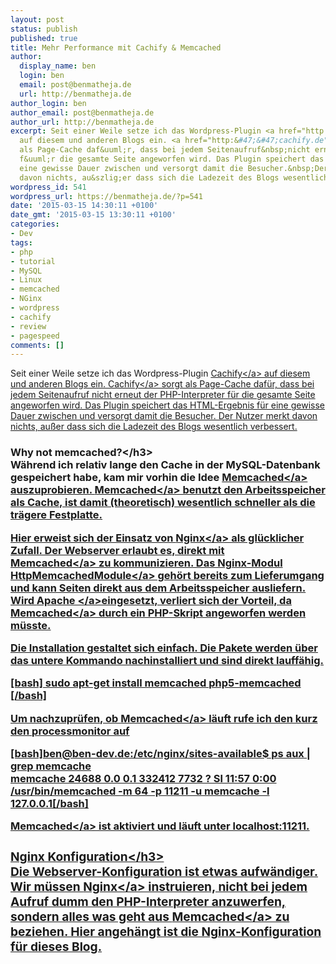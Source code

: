 ```yaml
---
layout: post
status: publish
published: true
title: Mehr Performance mit Cachify & Memcached
author:
  display_name: ben
  login: ben
  email: post@benmatheja.de
  url: http://benmatheja.de
author_login: ben
author_email: post@benmatheja.de
author_url: http://benmatheja.de
excerpt: Seit einer Weile setze ich das Wordpress-Plugin <a href="http:&#47;&#47;cachify.de">Cachify<&#47;a>
  auf diesem und anderen Blogs ein. <a href="http:&#47;&#47;cachify.de">Cachify<&#47;a>&nbsp;sorgt
  als Page-Cache daf&uuml;r, dass bei jedem Seitenaufruf&nbsp;nicht erneut der PHP-Interpreter
  f&uuml;r die gesamte Seite angeworfen wird. Das Plugin speichert das HTML-Ergebnis&nbsp;f&uuml;r
  eine gewisse Dauer zwischen und versorgt damit die Besucher.&nbsp;Der Nutzer merkt
  davon nichts, au&szlig;er dass sich die Ladezeit des Blogs wesentlich verbessert.
wordpress_id: 541
wordpress_url: https://benmatheja.de/?p=541
date: '2015-03-15 14:30:11 +0100'
date_gmt: '2015-03-15 13:30:11 +0100'
categories:
- Dev
tags:
- php
- tutorial
- MySQL
- Linux
- memcached
- NGinx
- wordpress
- cachify
- review
- pagespeed
comments: []
---
```

<p>Seit einer Weile setze ich das Wordpress-Plugin <a href="http:&#47;&#47;cachify.de">Cachify<&#47;a> auf diesem und anderen Blogs ein. <a href="http:&#47;&#47;cachify.de">Cachify<&#47;a>&nbsp;sorgt als Page-Cache daf&uuml;r, dass bei jedem Seitenaufruf&nbsp;nicht erneut der PHP-Interpreter f&uuml;r die gesamte Seite angeworfen wird. Das Plugin speichert das HTML-Ergebnis&nbsp;f&uuml;r eine gewisse Dauer zwischen und versorgt damit die Besucher.&nbsp;Der Nutzer merkt davon nichts, au&szlig;er dass sich die Ladezeit des Blogs wesentlich verbessert.<a id="more"></a><a id="more-541"></a></p>
<h3>Why not memcached?<&#47;h3><br />
W&auml;hrend ich relativ lange den Cache in der MySQL-Datenbank gespeichert habe, kam mir vorhin die Idee <a href="http:&#47;&#47;memcached.org">Memcached<&#47;a> auszuprobieren. <a href="http:&#47;&#47;memcached.org">Memcached<&#47;a> benutzt den Arbeitsspeicher als Cache, ist damit (theoretisch)&nbsp;wesentlich schneller als die tr&auml;gere Festplatte.</p>
<p>Hier erweist sich der Einsatz von <a href="http:&#47;&#47;nginx.org">Nginx<&#47;a> als gl&uuml;cklicher Zufall. Der Webserver erlaubt es, direkt mit <a href="http:&#47;&#47;memcached.org">Memcached<&#47;a>&nbsp;zu kommunizieren. Das Nginx-Modul <a href="http:&#47;&#47;nginx.org&#47;en&#47;docs&#47;http&#47;ngx_http_memcached_module.html">HttpMemcachedModule<&#47;a> geh&ouml;rt bereits zum Lieferumgang und kann Seiten direkt aus dem Arbeitsspeicher ausliefern. Wird <a href="http:&#47;&#47;httpd.apache.org">Apache <&#47;a>eingesetzt, verliert sich der Vorteil, da <a href="http:&#47;&#47;memcached.org">Memcached<&#47;a>&nbsp;durch ein PHP-Skript angeworfen werden m&uuml;sste.</p>
<p>Die Installation gestaltet sich einfach. Die Pakete werden &uuml;ber das untere Kommando nachinstalliert und sind direkt lauff&auml;hig.</p>
<p>[bash] sudo apt-get install memcached php5-memcached [&#47;bash]</p>
<p>Um nachzupr&uuml;fen, ob <a href="http:&#47;&#47;memcached.org">Memcached<&#47;a>&nbsp;l&auml;uft rufe ich den kurz den processmonitor auf</p>
<p>[bash]ben@ben-dev.de:&#47;etc&#47;nginx&#47;sites-available$ ps aux | grep memcache<br />
memcache 24688 0.0 0.1 332412 7732 ? Sl 11:57 0:00<br />
&#47;usr&#47;bin&#47;memcached -m 64 -p 11211 -u memcache -l 127.0.0.1[&#47;bash]</p>
<p><a href="http:&#47;&#47;memcached.org">Memcached<&#47;a>&nbsp;ist aktiviert und l&auml;uft unter localhost:11211.</p>
<h3>Nginx Konfiguration<&#47;h3><br />
Die Webserver-Konfiguration ist etwas aufw&auml;ndiger. Wir m&uuml;ssen <a href="http:&#47;&#47;nginx.org">Nginx<&#47;a> instruieren, nicht bei jedem Aufruf dumm den PHP-Interpreter anzuwerfen, sondern alles was geht aus <a href="http:&#47;&#47;memcached.org">Memcached<&#47;a>&nbsp;zu beziehen. Hier angeh&auml;ngt ist die Nginx-Konfiguration f&uuml;r dieses Blog.<br />
<script src="https:&#47;&#47;gist.github.com&#47;BenMatheja&#47;1128a6d8ac0b689c99f5.js"><&#47;script><br />
Um die Aufrufe entsprechend umzuleiten, habe ich die Anpassungen (gekennzeichnet mit Memcache-Erweiterungen hinzugef&uuml;gt).</p>
<h3>Cachify konfigurieren<&#47;h3><br />
Nun noch bei Cachify memcached aktivieren und die Sache l&auml;uft.<a href="https:&#47;&#47;benmatheja.de&#47;wp-content&#47;uploads&#47;2015&#47;03&#47;Screen-Shot-2015-03-15-at-13.48.40.png"><img class="  wp-image-556 alignright" src="https:&#47;&#47;benmatheja.de&#47;wp-content&#47;uploads&#47;2015&#47;03&#47;Screen-Shot-2015-03-15-at-13.48.40.png" alt="Screen Shot 2015-03-15 at 13.48.40" width="427" height="304" &#47;><&#47;a></p>
<h3>Fazit &#47; Performance Review<&#47;h3><br />
Um eine grobe Einsch&auml;tzung zu bieten, wie sich die Performance unter Memcached verh&auml;lt, habe ich zwei <a href="http:&#47;&#47;www.webpagetest.org&#47;">Webpagetests<&#47;a> durchgef&uuml;hrt und die Ergebnisse per Screenshot unten angehangen.</p>
<p>[caption id="attachment_559" align="aligncenter" width="617"]<a href="https:&#47;&#47;benmatheja.de&#47;wp-content&#47;uploads&#47;2015&#47;03&#47;memcache-off.png"><img class="wp-image-559 " src="https:&#47;&#47;benmatheja.de&#47;wp-content&#47;uploads&#47;2015&#47;03&#47;memcache-off.png" alt="memcached off" width="617" height="214" &#47;><&#47;a> memcached off[&#47;caption]</p>
<p>[caption id="attachment_565" align="alignright" width="633"]<a href="https:&#47;&#47;benmatheja.de&#47;wp-content&#47;uploads&#47;2015&#47;03&#47;Screen-Shot-2015-03-15-at-14.34.40.png"><img class="wp-image-565 " src="https:&#47;&#47;benmatheja.de&#47;wp-content&#47;uploads&#47;2015&#47;03&#47;Screen-Shot-2015-03-15-at-14.34.40.png" alt="memcached on" width="633" height="221" &#47;><&#47;a> memcached on[&#47;caption]</p>
<p>Auff&auml;llig ist, dass Memcache die Zeit bis das Erste Byte an den Browser ausgeliefert wird um mehr als das 3-fache verringert (0,791s zu 0,207s). Dies wirkt sich schlussendlich auch positiv auf die insgesamte PageLoad-Time aus.</p>
<p>Wo dieses Blog trotzdem Zeit verliert, ist bei der Disqus-Kommentarfunktion, die &uuml;ber JavaScript nachgeladen wird. Zus&auml;tzlich w&uuml;rde sich ein CDN zur Bereitstellung der statische Inhalte positiv auf die Performance auswirken.</p>
<h3>Mehr zu dem Thema<&#47;h3></p>
<ul>
<li><a class="crp_title" href="https:&#47;&#47;www.kadder.de&#47;2013&#47;11&#47;nginx-mit-ssl-und-spdy&#47;">Nginx mit SSL und SPDY<&#47;a><&#47;li>
<li><a class="crp_title" href="https:&#47;&#47;www.kadder.de&#47;2014&#47;04&#47;pagespeed-nginx-memcached-php5-fpm&#47;">Pagespeed: Nginx + Memcached + PHP5-FPM<&#47;a><&#47;li>
<li><a href="http:&#47;&#47;www.patrick-gotthard.de&#47;wordpress-rasend-schnell-mit-apc-memcached-und-weiteren-optimierungen">WordPress rasend schnell mit APC, memcached und weiteren Optimierungen<&#47;a><&#47;li>
<li><a href="https:&#47;&#47;timmehosting.de&#47;high-performance-wordpress-mit-wp-ffpc-memcached-nginx-und-ispconfig">High-performance WordPress mit WP-FFPC, memcached, nginx und ISPConfig<&#47;a><&#47;li><br />
<&#47;ul></p>
